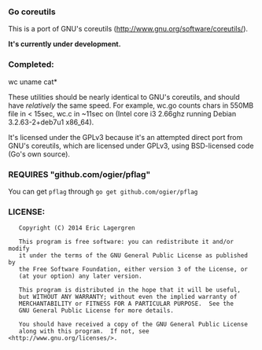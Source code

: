 ### Go coreutils

This is a port of GNU's coreutils (http://www.gnu.org/software/coreutils/).

**It's currently under development.**

### Completed:
wc
uname
cat*

These utilities should be nearly identical to GNU's coreutils, and should have *relatively* the same speed. For example, wc.go counts chars in 550MB file in < 15sec, wc.c in ~11sec on (Intel core i3 2.66ghz running Debian 3.2.63-2+deb7u1 x86_64).

It's licensed under the GPLv3 because it's an attempted direct port from GNU's coreutils, which are licensed under GPLv3, using BSD-licensed code (Go's own source).

### REQUIRES "github.com/ogier/pflag"
You can get `pflag` through `go get github.com/ogier/pflag`

### LICENSE:

```
   Copyright (C) 2014 Eric Lagergren

   This program is free software: you can redistribute it and/or modify
   it under the terms of the GNU General Public License as published by
   the Free Software Foundation, either version 3 of the License, or
   (at your option) any later version.

   This program is distributed in the hope that it will be useful,
   but WITHOUT ANY WARRANTY; without even the implied warranty of
   MERCHANTABILITY or FITNESS FOR A PARTICULAR PURPOSE.  See the
   GNU General Public License for more details.

   You should have received a copy of the GNU General Public License
   along with this program.  If not, see <http://www.gnu.org/licenses/>.
```